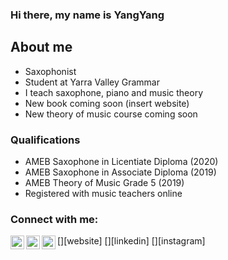 ### Hi there, my name is YangYang

## About me
- Saxophonist
- Student at Yarra Valley Grammar
- I teach saxophone, piano and music theory 
- New book coming soon (insert website)
- New theory of music course coming soon
 
### Qualifications
- AMEB Saxophone in Licentiate Diploma (2020)
- AMEB Saxophone in Associate Diploma (2019)
- AMEB Theory of Music Grade 5 (2019)
- Registered with music teachers online 


### Connect with me:
[<img align="left" alt="codeSTACKr.com" width="22px" src="(insertwebsite)" />][website]
[<img align="left" alt="codeSTACKr | LinkedIn" width="22px" src="https://www.linkedin.com/in/yangyang-ni-a3782120a/" />][linkedin]
[<img align="left" alt="codeSTACKr | Instagram" width="22px" src="https://www.instagram.com/yangyangnii/" />][instagram]


